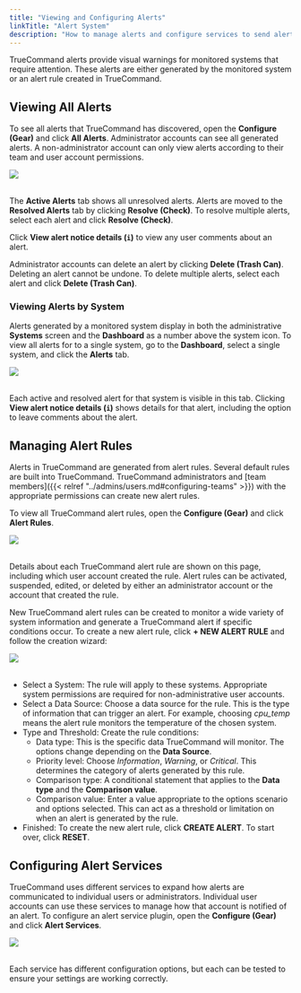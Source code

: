 ```yaml
---
title: "Viewing and Configuring Alerts"
linkTitle: "Alert System"
description: "How to manage alerts and configure services to send alerts beyond the TrueCommand interface."
---
```


TrueCommand alerts provide visual warnings for monitored systems that require attention.
These alerts are either generated by the monitored system or an alert rule created in TrueCommand.

## Viewing All Alerts

To see all alerts that TrueCommand has discovered, open the **Configure (Gear)** and click **All Alerts**.
Administrator accounts can see all generated alerts.
A non-administrator account can only view alerts according to their team and user account permissions.

<img src="/images/tc-all-alerts-active-notices.png">
<br><br>

The **Active Alerts** tab shows all unresolved alerts.
Alerts are moved to the **Resolved Alerts** tab by clicking **Resolve (Check)**.
To resolve multiple alerts, select each alert and click **Resolve (Check)**.

Click **View alert notice details (`i`)** to view any user comments about an alert.

Administrator accounts can delete an alert by clicking **Delete (Trash Can)**.
Deleting an alert cannot be undone.
To delete multiple alerts, select each alert and click **Delete (Trash Can)**.

### Viewing Alerts by System

Alerts generated by a monitored system display in both the administrative **Systems** screen and the **Dashboard** as a number above the system icon.
To view all alerts for to a single system, go to the **Dashboard**, select a single system, and click the **Alerts** tab.

<img src="/images/tc-dashboard-system-alerts.png">
<br><br>

Each active and resolved alert for that system is visible in this tab.
Clicking **View alert notice details (`i`)** shows details for that alert, including the option to leave comments about the alert.

## Managing Alert Rules

Alerts in TrueCommand are generated from alert rules.
Several default rules are built into TrueCommand.
TrueCommand administrators and [team members]({{< relref "../admins/users.md#configuring-teams" >}}) with the appropriate permissions can create new alert rules.

To view all TrueCommand alert rules, open the **Configure (Gear)** and click **Alert Rules**.

<img src="/images/tc-alert-rules.png">
<br><br>

Details about each TrueCommand alert rule are shown on this page, including which user account created the rule.
Alert rules can be activated, suspended, edited, or deleted by either an administrator account or the account that created the rule.

New TrueCommand alert rules can be created to monitor a wide variety of system information and generate a TrueCommand alert if specific conditions occur.
To create a new alert rule, click **+ NEW ALERT RULE** and follow the creation wizard:

<img src="/images/tc-alert-rules-systems.png">
<br><br>

* Select a System: The rule will apply to these systems.
  Appropriate system permissions are required for non-administrative user accounts.
* Select a Data Source: Choose a data source for the rule.
  This is the type of information that can trigger an alert.
  For example, choosing *cpu_temp* means the alert rule monitors the temperature of the chosen system.
* Type and Threshold: Create the rule conditions:
  * Data type: This is the specific data TrueCommand will monitor.
    The options change depending on the **Data Source**.
  * Priority level: Choose *Information*, *Warning*, or *Critical*.
    This determines the category of alerts generated by this rule.
  * Comparison type: A conditional statement that applies to the **Data type** and the **Comparison value**.
  * Comparison value: Enter a value appropriate to the options scenario and options selected.
    This can act as a threshold or limitation on when an alert is generated by the rule.
* Finished: To create the new alert rule, click **CREATE ALERT**. To start over, click **RESET**.

## Configuring Alert Services

TrueCommand uses different services to expand how alerts are communicated to individual users or administrators.
Individual user accounts can use these services to manage how that account is notified of an alert.
To configure an alert service plugin, open the **Configure (Gear)** and click **Alert Services**.

<img src="/images/tc-alert-services.png">
<br><br>

Each service has different configuration options, but each can be tested to ensure your settings are working correctly.
